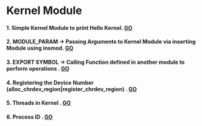 # Kernel Module
#### 1. Simple Kernel Module to print Hello Kernel. [GO](../1_Kernel_Module/1_HELLO_KERNEL/)
#### 2. MODULE_PARAM -> Passing Arguments to Kernel Module via inserting Module using insmod. [GO](../1_Kernel_Module/02_MODULE_PARAM/)
#### 3. EXPORT SYMBOL -> Calling Function defined in another module to perform operations . [GO](../1_Kernel_Module/03_MODULE_EXPORT/)
#### 4. Registering the Device Number (alloc_chrdev_region|register_chrdev_region) . [GO](../1_Kernel_Module/04_DEVICE_NUMBER/)
#### 5. Threads in Kernel . [GO](../1_Kernel_Module/06_KTHREADS/)
#### 6. Process ID . [GO](../1_Kernel_Module/05_PROCESS_ID/)
